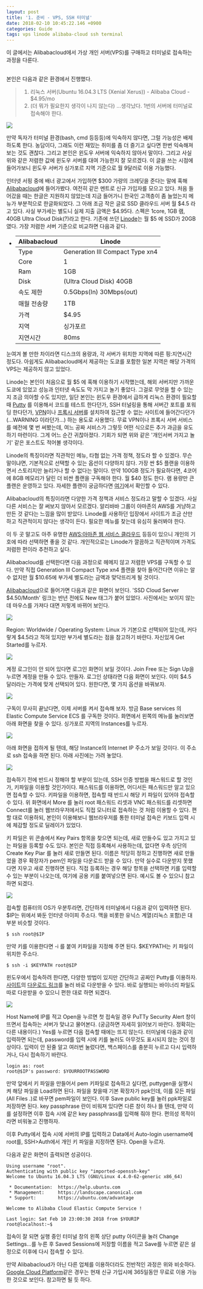 ```yaml
---
layout: post
title: '1. 준비 - VPS, SSH 터미널'
date: 2018-02-10 10:45:22.146 +0900
categories: Guide
tags: vps linode alibaba-cloud ssh terminal
---
```


이 글에서는 Alibabacloud에서 가상 개인 서버(VPS)를 구매하고 터미널로 접속하는 과정을 다룬다.

## <!-- more -->

본인은 다음과 같은 환경에서 진행했다.

> 1.  리눅스 서버(Ubuntu 16.04.3 LTS (Xenial Xerus)) - Alibaba Cloud - \$4.95/mo
> 2.  (더 뭐가 필요한지 생각이 나지 않는다) ...생각났다. 1번의 서버에 터미널로 접속해야 한다.

![](https://res.cloudinary.com/rockheung/image/upload/v1518259458/Screenshot_from_2018-02-10_19-42-37_y8cver.png)

만약 독자가 터미널 환경(bash, cmd 등등등)에 익숙하지 않다면, 그럴 가능성은 배제하도록 한다. 농담이다, 그래도 이런 재밌는 취미를 좀 더 즐기고 싶다면 한번 익숙해져 보는 것도 괜찮다. 그리고 본인은 윈도우 서버에 익숙하지 않아서 말이다. 그리고 사실 위와 같은 저렴한 값에 윈도우 서버를 대여 가능한지 잘 모르겠다.
이 글을 쓰는 시점에 들어가보니 윈도우 서버가 싱가포르 지역 기준으로 월 9달러로 이용 가능했다.

인터넷 서핑 중에 배너 광고에서 가입하면 $300 가량의 크레딧을 준다는 말에 혹해 [Alibabacloud](https://www.alibabacloud.com/ko)에 들어가봤다. 여전히 같은 멘트로 신규 가입자를 모으고 있다. 처음 들어갔을 때는 한글은 지원하지 않았는데 지금 들어가니 한국인 고객층이 좀 늘었는지 메뉴가 부분적으로 한글화되었다. 그 아래 조금 작은 글로 SSD 클라우드 서버 월 $4.5 라고 있다. 사실 부가세는 별도니 실제 지출 금액은 $4.95다. 스펙은 1core, 1GB 램, 40GB Ultra Cloud Disk(?)라고 한다. 기존에 쓰던 [Linode](https://www.linode.com/)는 월 $5 에 SSD가 20GB 였다. 가장 저렴한 서버 기준으로 비교하면 다음과 같다.

- | Alibabacloud | Linode                          |
  | ------------ | ------------------------------- |
  | Type         | Generation III Compact Type xn4 | Linode 1GB |
  | Core         | 1                               | 1 |
  | Ram          | 1GB                             | 1GB |
  | Disk         | (Ultra Cloud Disk) 40GB         | (SSD) 20GB |
  | 속도 제한    | 0.5Gbps(In) 30Mbps(out)         | 40Gbps(In) 1Gbps(out) |
  | 매월 전송량  | 1TB                             | 1TB |
  | 가격         | \$4.95                          | \$5.0 |
  | 지역         | 싱가포르                        | 도쿄 |
  | 지연시간     | 80ms                            | 50ms |

눈여겨 볼 만한 차이라면 디스크의 용량과, 각 서버가 위치한 지역에 따른 핑:지연시간 정도다. 아쉽게도 Alibabacloud에서 제공하는 도쿄를 포함한 일본 지역은 해당 가격의 VPS는 제공하지 않고 있었다.

Linode는 본인이 처음으로 월 \$5 에 혹해 이용하기 시작했는데, 해외 서버지만 가까운 도쿄에 있었고 성능과 인터넷 속도도 막 가지고 놀기 좋았다. 그걸로 무엇을 할 수 있는지 조금 의아할 수도 있지만, 일단 본인는 윈도우 환경에서 급하게 리눅스 환경이 필요할때 [Putty](https://www.chiark.greenend.org.uk/~sgtatham/putty/latest.html) 를 이용해서 코드를 테스트 한다던가, SSH 터널링을 통해 서버간 포트를 포워딩 한다던가, [VPN](https://github.com/hwdsl2/setup-ipsec-vpn)이나 [프록시 서버](http://blog.1day1.org/588)를 설치하여 접근할 수 없는 사이트에 들어간다던가(...WARNING 이라던가...) 하는 용도로 사용했다. 무료 VPN이나 프록시 서버 서비스를 예전에 몇 번 써봤는데, 여느 공짜 서비스가 그렇듯 어떤 식으로든 추가 과금을 유도하기 마련이다. 그게 어느 순간 귀찮아졌다. 기회가 되면 위와 같은 '개인서버 가지고 놀기' 같은 포스트도 적어볼 생각이다.

Linode의 특징이라면 직관적인 메뉴, 타협 없는 가격 정책, 정도라 할 수 있겠다. 무슨 말이냐면, 기본적으로 선택할 수 있는 옵션이 다양하지 않다. 가장 싼 $5 플랜을 이용하면서 스토리지만 늘리거나 할 수 없다는 말이다. 만약 100GB 정도가 필요하다면, 4코어에 8GB 메모리가 달린 더 비싼 플랜을 구독해야 한다. 월 $40 정도 한다. 램 용량만 큰 플랜은 운영하고 있다. 자세한 플랜이 궁금하다면 [여기](https://www.linode.com/pricing#all)에서 확인할 수 있다.

Alibabacloud의 특징이라면 다양한 가격 정책과 서비스 정도라고 말할 수 있겠다. 사실 다른 서비스는 잘 써보지 않아서 모르겠다. 알리바바 그룹이 아마존의 AWS를 겨냥하고 만든 것 같다는 느낌을 많이 받았다. Linode를 사용하던 입장에서 사이트가 조금 산만하고 직관적이지 않다는 생각이 든다. 필요한 메뉴를 찾는데 유심히 둘러봐야 한다.

이 두 곳 말고도 아주 유명한 [AWS:아마존 웹 서비스 클라우드](https://aws.amazon.com) 등등이 있으니 개인의 기호에 따라 선택하면 좋을 것 같다. 개인적으로는 Linode가 깔끔하고 직관적이며 가격도 저렴한 편이라 추천하고 싶다.

Alibabacloud를 선택한다면 다음 과정으로 헤메지 않고 저렴한 VPS를 구독할 수 있다. 만약 직접 Generation III Compact Type xn4 플랜을 찾아 들어간다면 이유는 알 수 없지만 월 \$10.65에 부가세 별도라는 금액과 맞닥뜨리게 될 것이다.

[Alibabacloud](https://www.alibabacloud.com/)으로 들어가면 다음과 같은 화면이 보인다. 'SSD Cloud Server \$4.50/Month' 링크는 반년 전에도 New 태그가 붙어 있었다. 사진에서는 보이지 않는데 마우스를 가져다 대면 저렇게 바뀌어 보인다.

[![](https://res.cloudinary.com/rockheung/image/upload/c_scale,w_1000/v1518270375/Screenshot_from_2018-02-10_22-45-17_r1cxsp.png)](https://res.cloudinary.com/rockheung/image/upload/v1518270375/Screenshot_from_2018-02-10_22-45-17_r1cxsp.png)

Region: Worldwide / Operating System: Linux 가 기본으로 선택되어 있는데, 커다랗게 \$4.5라고 적혀 있지만 부가세 별도라는 점을 참고하기 바란다. 자신있게 Get Started를 누르자.

[![](https://res.cloudinary.com/rockheung/image/upload/c_scale,w_1000/v1518270375/Screenshot_from_2018-02-10_22-45-27_nu15vg.png)](https://res.cloudinary.com/rockheung/image/upload/v1518270375/Screenshot_from_2018-02-10_22-45-27_nu15vg.png)

계정 로그인이 안 되어 있다면 로그인 화면이 보일 것이다. Join Free 또는 Sign Up을 누르면 계정을 만들 수 있다. 만들자.
로그인 상태라면 다음 화면이 보인다. 이미 \$4.5 달러라는 가격에 맞게 선택되어 있다. 원한다면, 몇 가지 옵션을 바꿔보자.

[![](https://res.cloudinary.com/rockheung/image/upload/c_scale,w_1000/v1518270374/Screenshot_from_2018-02-10_22-45-55_rasmvv.png)](https://res.cloudinary.com/rockheung/image/upload/v1518270374/Screenshot_from_2018-02-10_22-45-55_rasmvv.png)

구독이 무사히 끝났다면, 이제 서버를 켜서 접속해 보자. 방금 Base services 의 Elastic Compute Service ECS 를 구독한 것이다. 화면에서 왼쪽의 메뉴를 눌러보면 아래 화면을 찾을 수 있다. 싱가포르 지역의 Instances를 누르자.

[![](https://res.cloudinary.com/rockheung/image/upload/c_scale,w_1000/v1518276980/201802110035_bkjdzs.png)](https://res.cloudinary.com/rockheung/image/upload/c_scale,w_1920/v1518276980/201802110035_bkjdzs.png)

아래 화면을 접하게 될 텐데, 해당 Instance의 Internet IP 주소가 보일 것이다. 이 주소로 ssh 접속을 하면 된다. 아래 사진에는 가려 놓았다.

[![](https://res.cloudinary.com/rockheung/image/upload/c_scale,w_1000/b_rgb:ffffff,c_fill,e_blur:623,g_center,h_40,l_201802110035_bkjdzs,o_100,w_100,x_-35,y_-20/v1518274762/201802102358_mafxyn.png)](https://res.cloudinary.com/rockheung/image/upload/c_scale,w_1920/b_rgb:ffffff,c_fill,e_blur:623,g_center,h_80,l_201802110035_bkjdzs,o_100,w_200,x_-70,y_-40/v1518274762/201802102358_mafxyn.png)

접속하기 전에 반드시 정해야 할 부분이 있는데, SSH 인증 방법을 패스워드로 할 것인가, 키파일을 이용할 것인가이다.
패스워드를 이용하면, 어디서든 패스워드만 알고 있으면 접속할 수 있다. 키파일을 이용하면, 접속할 때 반드시 해당 키 파일이 있어야 접속할 수 있다. 위 화면에서 More 를 눌러 root 패스워드 리셋과 VNC 패스워드를 리셋하면 Connect를 눌러 웹브라우저에서도 직접 모니터로 접속하는 것 처럼 이용할 수 있다. 편할 대로 이용하되, 본인이 이용해보니 웹브라우저를 통한 터미널 접속은 키보드 입력 시에 체감할 정도로 딜레이가 있었다.

키 파일은 위 콘솔에서 Key Pairs 항목을 찾으면 되는데, 새로 만들수도 있고 가지고 있는 파일을 등록할 수도 있다. 본인은 직접 등록해서 사용하는데, 없다면 우측 상단의 Create Key Piar 를 눌러 새로 만들면 된다. 이름은 적당히 정하고 진행하면 새로 만들었을 경우 확장자가 pem인 파일을 다운로드 받을 수 있다. 만약 실수로 다운받지 못했다면 지우고 새로 진행하면 된다. 직접 등록하는 경우 해당 항목을 선택하면 키를 입력할 수 있는 부분이 나오는데, 여기에 공용 키를 붙여넣으면 된다. 예시도 볼 수 있으니 참고하면 되겠다.

[![](https://res.cloudinary.com/rockheung/image/upload/c_scale,w_1000/v1518281692/201802110154_dxdq6m.png)](https://res.cloudinary.com/rockheung/image/upload/c_scale,w_1920/v1518281692/201802110154_dxdq6m.png)

접속할 컴퓨터의 OS가 우분투라면, 간단하게 터미널에서 다음과 같이 입력하면 된다. \$IP는 위에서 봐둔 인터넷 아이피 주소다.
맥을 비롯한 유닉스 계열(리눅스 포함)은 대부분 비슷할 것이다.

    $ ssh root@$IP

만약 키를 이용한다면 -i 를 붙여 키파일을 지정해 주면 된다. \$KEYPATH는 키 파일이 위치한 주소다.

    $ ssh -i $KEYPATH root@$IP

윈도우에서 접속하려 한다면, 다양한 방법이 있지만 간단하고 공짜인 Putty를 이용하자. [사이트](https://www.chiark.greenend.org.uk/~sgtatham/putty/latest.html)의 [다운로드 링크](https://the.earth.li/~sgtatham/putty/latest/w64/putty-64bit-0.70-installer.msi)를 눌러 바로 다운받을 수 있다. 바로 실행되는 바이너리 파일도 따로 다운받을 수 있으니 편한 대로 하면 되겠다.

[![](https://res.cloudinary.com/rockheung/image/upload/c_scale,w_1000/v1518282903/201802110214_oxt08n.png)](https://res.cloudinary.com/rockheung/image/upload/v1518282903/201802110214_oxt08n.png)

Host Name에 IP를 적고 Open을 누르면 첫 접속일 경우 PuTTy Security Alert 창이 뜨면서 접속하는 서버가 맞냐고 물어본다. (궁금하면 자세히 읽어보기 바란다. 정확히는 다른 내용이다.) Yes를 누르면 다음 접속할 때에는 뜨지 않는다. 터미널에 다음과 같이 입력하면 되는데, password를 입력 시에 키를 눌러도 아무것도 표시되지 않는 것이 정상이다. 입력이 안 된줄 알고 여러번 눌렀다면, 백스페이스를 충분히 누르고 다시 입력하거나, 다시 접속하기 바란다.

    login as: root
    root@$IP's password: $YOURROOTPASSWORD

만약 앞에서 키 파일을 만들어서 pem 키파일로 접속하고 싶다면, puttygen을 실행시켜 해당 파일을 Load하면 된다. 파일을 찾을때 기본 확장자가 ppk인데, 이를 모든 파일(All Files _._)로 바꾸면 pem파일이 보인다. 이후 Save public key를 눌러 ppk파일로 저장하면 된다.
key passphrase 란이 비워져 있다면 다른 창이 하나 뜰 텐데, 만약 이를 설정하면 이후 접속 시에 같은 key passphrass를 입력해 줘야 한다. 편의성 목적이라면 비워놓고 진행하자.

이후 Putty에서 접속 시에 서버의 IP를 입력하고 Data에서 Auto-login username에 root를, SSH>Auth에서 개인 키 파일을 지정하면 된다. Open을 누르자.

다음과 같은 화면이 출력되면 성공이다.

    Using username "root".
    Authenticating with public key "imported-openssh-key"
    Welcome to Ubuntu 16.04.3 LTS (GNU/Linux 4.4.0-62-generic x86_64)

     * Documentation:  https://help.ubuntu.com
     * Management:     https://landscape.canonical.com
     * Support:        https://ubuntu.com/advantage

    Welcome to Alibaba Cloud Elastic Compute Service !

    Last login: Sat Feb 10 23:00:30 2018 from $YOURIP
    root@localhost:~$

접속이 잘 되면 실행 중인 터미널 창의 왼쪽 상단 putty 아이콘을 눌러 Change Settings...를 누른 후 Saved Sessions에 저장할 이름을 적고 Save를 누르면 같은 설정으로 이후에 다시 접속할 수 있다.

만약 Alibabacloud가 아닌 다른 업체를 이용하더라도 전반적인 과정은 위와 비슷하다. [Google Cloud Platform](https://cloud.google.com/?hl=ko)같은 경우는 현재 신규 가입시에 365일동안 무료로 이용 가능한 것으로 보인다. 참고하면 될 듯 하다.
